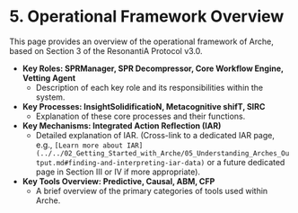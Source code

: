 # 5. Operational Framework Overview

<!--
Instruction for AI Assistant (e.g., Cursor) or Keyholder populating the Wiki:
This page should summarize Section 3 of the ResonantiA Protocol v3.0. 
Provide a clear overview of the roles, processes, mechanisms, and tools.
Cross-link to the dedicated IAR page when mentioning Integrated Action Reflection.
-->

This page provides an overview of the operational framework of Arche, based on Section 3 of the ResonantiA Protocol v3.0.

*   **Key Roles: SPRManager, SPR Decompressor, Core Workflow Engine, Vetting Agent**
    *   Description of each key role and its responsibilities within the system.
*   **Key Processes: InsightSolidificatioN, Metacognitive shifT, SIRC**
    *   Explanation of these core processes and their functions.
*   **Key Mechanisms: Integrated Action Reflection (IAR)**
    *   Detailed explanation of IAR. (Cross-link to a dedicated IAR page, e.g., `[Learn more about IAR](../../02_Getting_Started_with_Arche/05_Understanding_Arches_Output.md#finding-and-interpreting-iar-data)` or a future dedicated page in Section III or IV if more appropriate).
*   **Key Tools Overview: Predictive, Causal, ABM, CFP**
    *   A brief overview of the primary categories of tools used within Arche. 